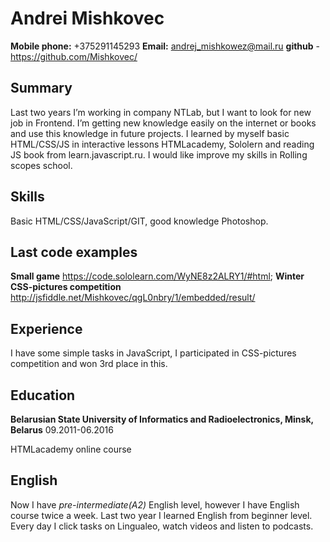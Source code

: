 # Andrei Mishkovec
**Mobile phone:** +375291145293
**Email:** andrej_mishkowez@mail.ru
**github** - https://github.com/Mishkovec/

## Summary
Last two years I’m working in company NTLab, but I want to look for new job in Frontend. I’m getting new knowledge easily on the internet or books and use this knowledge in future projects. I learned by myself basic HTML/CSS/JS in interactive lessons HTMLacademy, Sololern and reading JS book from learn.javascript.ru. I would like improve my skills in Rolling scopes school.  

## Skills
Basic HTML/CSS/JavaScript/GIT, good knowledge Photoshop.

## Last code examples
**Small game** https://code.sololearn.com/WyNE8z2ALRY1/#html;
**Winter CSS-pictures competition** http://jsfiddle.net/Mishkovec/qgL0nbry/1/embedded/result/

## Experience
I have some simple tasks in JavaScript, I participated in CSS-pictures competition and won 3rd place in this.

## Education
**Belarusian State University of Informatics and Radioelectronics, Minsk, Belarus** 09.2011-06.2016

HTMLacademy online course

## English
Now I have *pre-intermediate(A2)* English level, however I have English course twice a week. Last two year I learned English from beginner level. Every day I click tasks on Lingualeo, watch videos and listen to podcasts.
